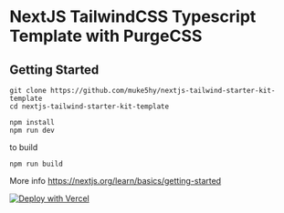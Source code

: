 # NextJS TailwindCSS Typescript Template with PurgeCSS

## Getting Started

```
git clone https://github.com/muke5hy/nextjs-tailwind-starter-kit-template
cd nextjs-tailwind-starter-kit-template

npm install
npm run dev
```

to build

```
npm run build

```

More info https://nextjs.org/learn/basics/getting-started

[![Deploy with Vercel](https://vercel.com/button)](https://vercel.com/new/project?template=https://github.com/muke5hy/nextjs-tailwind-starter-kit-template)
